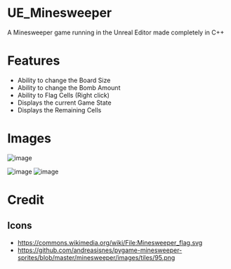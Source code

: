 # UE_Minesweeper
A Minesweeper game running in the Unreal Editor made completely in C++

# Features
- Ability to change the Board Size
- Ability to change the Bomb Amount
- Ability to Flag Cells (Right click)
- Displays the current Game State
- Displays the Remaining Cells

# Images
![image](https://user-images.githubusercontent.com/18000205/200728129-0f4f3d53-3232-4ba6-a168-79bcc9fb405b.png)

![image](https://user-images.githubusercontent.com/18000205/200739099-dddcfbe2-700a-4316-953b-9bbb214410f1.png)
![image](https://user-images.githubusercontent.com/18000205/200739141-658a060a-30d5-4939-ab6d-ffdeaf2796a4.png)

# Credit

## Icons
- https://commons.wikimedia.org/wiki/File:Minesweeper_flag.svg
- https://github.com/andreasisnes/pygame-minesweeper-sprites/blob/master/minesweeper/images/tiles/95.png
